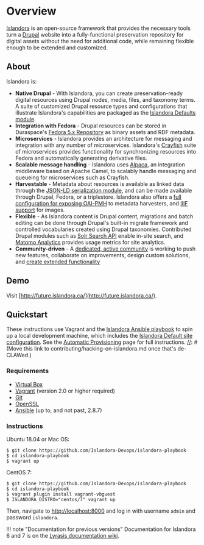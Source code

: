 # Overview

[Islandora](https://islandora.ca) is an open-source framework that provides the necessary tools turn a [Drupal](https://www.drupal.org) website into a fully-functional preservation repository for digital assets without the need for additional code, while remaining flexible enough to be extended and customized.

## About

Islandora is:

[//]: # (We should probably replace as many of the links in this section as possible with links to within this documentation, and make it clear which are internal links and which link out.) 
- **Native Drupal** - With Islandora, you can create preservation-ready digital resources using Drupal nodes, media, files, and taxonomy terms. A suite of customized Drupal resource types and configurations that illustrate Islandora's capabilities are packaged as the [Islandora Defaults module](https://github.com/Islandora/islandora_defaults).
- **Integration with Fedora** - Drupal resources can be stored in Duraspace's [Fedora 5.x Repository](https://wiki.duraspace.org/display/FF/Fedora+Repository+Home) as binary assets and RDF metadata.
- **Microservices** - Islandora provides an architecture for messaging and integration with any number of microservices. Islandora's [Crayfish](https://github.com/Islandora/crayfish) suite of microservices provides functionality for synchronizing resources into Fedora and automatically generating derivative files.
- **Scalable message handling** - Islandora uses [Alpaca](https://github.com/Islandora/Alpaca), an integration middleware based on Apache Camel, to scalably handle messaging and queueing for microservices such as Crayfish.
- **Harvestable** - Metadata about resources is available as linked data through the [JSON-LD serialization module](https://github.com/Islandora/jsonld), and can be made available through Drupal, Fedora, or a triplestore. Islandora also offers a [full configuration for exposing OAI-PMH](https://github.com/Islandora/islandora_defaults/tree/8.x-1.x/modules/islandora_oaipmh) to metadata harvesters, and [IIIF support](https://github.com/Islandora/islandora/tree/8.x-1.x/modules/islandora_iiif) for images.
- **Flexible** - As Islandora content is Drupal content, migrations and batch editing can be done through Drupal's built-in migrate framework and controlled vocabularies created using Drupal taxonomies. Contributed Drupal modules such as [Solr Search API](https://www.drupal.org/project/search_api_solr) enable in-site search, and [Matomo Analytics](https://www.drupal.org/project/matomo) provides usage metrics for site analytics.
- **Community-driven** - A [dedicated, active community](https://groups.google.com/forum/#!forum/islandora) is working to push new features, collaborate on improvements, design custom solutions, and [create extended functionality](https://github.com/Islandora-Labs/islandora_awesome#the-islandora-8-list)

## Demo

Visit [http://future.islandora.ca/](http://future.islandora.ca/).

## Quickstart

These instructions use Vagrant and the [Islandora Ansible playbook](https://github.com/Islandora-Devops/islandora-playbook) to spin up a local development machine, which includes the [Islandora Default site configuration](https://github.com/Islandora/islandora_defaults). See the [Automatic Provisioning](installation/playbook/) page for full instructions.
[//]: # (Move this link to contributing/hacking-on-islandora.md once that's de-CLAWed.)


### Requirements
- [Virtual Box](https://www.virtualbox.org/)
- [Vagrant](https://www.vagrantup.com/) (version 2.0 or higher required)
- [Git](https://git-scm.com/)
- [OpenSSL](https://www.openssl.org/)
- [Ansible](https://www.ansible.com/community) (up to, and not past, 2.8.7)

### Instructions

Ubuntu 18.04 or Mac OS:
```console
$ git clone https://github.com/Islandora-Devops/islandora-playbook
$ cd islandora-playbook
$ vagrant up
```
CentOS 7:
```console
$ git clone https://github.com/Islandora-Devops/islandora-playbook
$ cd islandora-playbook
$ vagrant plugin install vagrant-vbguest
$ ISLANDORA_DISTRO="centos/7" vagrant up
```

Then, navigate to [http://localhost:8000](http://localhost:8000) and log in with username `admin` and password `islandora`.


!!! note "Documentation for previous versions"
    Documentation for Islandora 6 and 7 is on the [Lyrasis documentation wiki](https://wiki.lyrasis.org/display/ISLANDORA/Start).

